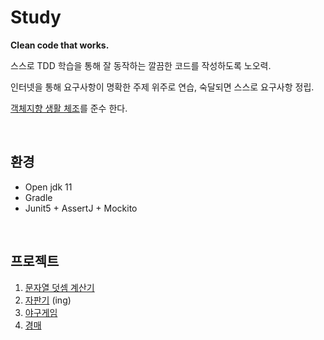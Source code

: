 # Study

__Clean code that works.__

스스로 TDD 학습을 통해 잘 동작하는 깔끔한 코드를 작성하도록 노오력.

인터넷을 통해 요구사항이 명확한 주제 위주로 연습, 숙달되면 스스로 요구사항 정립.

[객체지향 생활 체조](https://wikibook.co.kr/thoughtworks-anthology/)를 준수 한다.

<br>

## 환경
 - Open jdk 11
 - Gradle
 - Junit5 + AssertJ + Mockito

 <br>

## 프로젝트
1. [문자열 덧셈 계산기](https://github.com/ohtaeg/ddd-kitchenpos/tree/step1)
2. [자판기](https://github.com/ohtaeg/tdd-self-study/tree/master/vending-machine) (ing)
3. [야구게임](https://github.com/ohtaeg/tdd-self-study/tree/master/baseball-game)
4. [경매](https://github.com/ohtaeg/tdd-self-study/tree/master/auction)





